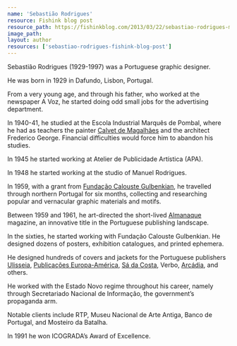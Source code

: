 ```yaml
---
name: 'Sebastião Rodrigues'
resource: Fishink blog post
resource_path: https://fishinkblog.com/2013/03/22/sebastiao-rodrigues-mid-century-portuguese-graphic-designer/
image_path:
layout: author
resources: ['sebastiao-rodrigues-fishink-blog-post']
---
```

Sebastião Rodrigues (1929-1997) was a Portuguese graphic designer.

He was born in 1929 in Dafundo, Lisbon, Portugal.

From a very young age, and through his father, who worked at the newspaper A Voz, he started doing odd small jobs for the advertising department.

In 1940-41, he studied at the Escola Industrial Marquês de Pombal, where he had as teachers the painter <a class="text-cat-link author" href="/authors/Calvet de Magalhães/">Calvet de Magalhães</a> and the architect Frederico George. Financial difficulties would force him to abandon his studies.

In 1945 he started working at Atelier de Publicidade Artística (APA).

In 1948 he started working at the studio of Manuel Rodrigues.

In 1959, with a grant from <a class="text-cat-link publisher" href="/publishers/Fundação Calouste Gulbenkian/">Fundação Calouste Gulbenkian</a>, he travelled through northern Portugal for six months, collecting and researching popular and vernacular graphic materials and motifs.

Between 1959 and 1961, he art-directed the short-lived <a class="text-cat-link tag" href="/tags/Almanaque/">Almanaque</a> magazine, an innovative title in the Portuguese publishing landscape.

In the sixties, he started working with Fundação Calouste Gulbenkian. He designed dozens of posters, exhibition catalogues, and printed ephemera.

He designed hundreds of covers and jackets for the Portuguese publishers <a class="text-cat-link publisher" href="/publishers/Ulisseia/">Ulisseia</a>, <a class="text-cat-link publisher" href="/publishers/Publicações Europa-América/">Publicações Europa-América</a>, <a class="text-cat-link publisher" href="/publishers/Sá da Costa/">Sá da Costa</a>, Verbo, <a class="text-cat-link publisher" href="/publishers/Arcádia/">Arcádia</a>, and others.

He worked with the Estado Novo regime throughout his career, namely through Secretariado Nacional de Informação, the government’s propaganda arm.

Notable clients include RTP, Museu Nacional de Arte Antiga, Banco de Portugal, and Mosteiro da Batalha.

In 1991 he won ICOGRADA’s Award of Excellence.

